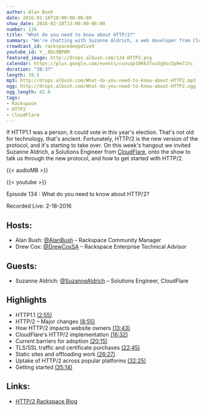 ```yaml
---
author: Alan Bush
date: 2016-02-16T10:00:00-06:00
show_date: 2016-02-18T13:00:00-06:00
number: 134
title: "What do you need to know about HTTP/2?"
summary: "We're chatting with Suzanne Aldrich, a web developer from CloudFlare about HTTP/2, the long awaited replacement to the HTTP 1.1 protocol. What's new in the protocol? How will it help your website? What do you need to do to take advantage? Tune in to learn more.​"
crowdcast_id: rackspacedeepdive9
youtube_id: Y__8Oc9BP0M
featured_image: http://drops.albush.com/134-HTTP2.png
calendar: https://plus.google.com/events/cvovqo106637su5g0oc5p9e7ihc
duration: "38:37"
length: 39.5
mp3: http://drops.albush.com/What-do-you-need-to-know-about-HTTP2.mp3
ogg: http://drops.albush.com/What-do-you-need-to-know-about-HTTP2.ogg
ogg_length: 42.6
tags:
- Rackspace
- HTTP2
- CloudFlare
---
```


If HTTP1.1 was a person, it could vote in this year's election. That's not old for technology, that's ancient. Fortunately, HTTP/2 is the new version of the protocol, and it's starting to take over. On this week's hangout we invited Suzanne Aldrich, a Solutions Engineer from [CloudFlare](https://www.cloudflare.com/http2/), onto the show to talk us through the new protocol, and how to get started with HTTP/2.

<!--more-->

{{< audioMB >}}

{{< youtube >}}

Episode 134 :  What do you need to know about HTTP/2?

Recorded Live: 2-18-2016

## Hosts:

- Alan Bush: [@AlanBush](http://twitter.com/alanbush) – Rackspace Community Manager
- Drew Cox: [@DrewCoxSA](http://twitter.com/drewcoxsa) – Rackspace Enterprise Technical Advisor

## Guests:

- Suzanne Aldrich: [@SuzanneAldrich](http://twitter.com/SuzanneAldrich) – Solutions Engineer, CloudFlare

## Highlights

- HTTP1.1 [(2:55)](https://youtu.be/Y__8Oc9BP0M?t=2m55s)
- HTTP/2 – Major changes [(8:55)](https://youtu.be/Y__8Oc9BP0M?t=8m55s)
- How HTTP/2 impacts website owners [(13:43)](https://youtu.be/Y__8Oc9BP0M?t=13m43s)
- CloudFlare's HTTP/2 implementation [(16:32)](https://youtu.be/Y__8Oc9BP0M?t=16m32s)
- Current barriers for adoption [(20:15)](https://youtu.be/Y__8Oc9BP0M?t=20m15s)
- TLS/SSL traffic and certificate purchases [(22:45)](https://youtu.be/Y__8Oc9BP0M?t=22m45s)
- Static sites and offloading work [(26:27)](https://youtu.be/Y__8Oc9BP0M?t=26m27s)
- Uptake of HTTP/2 across popular platforms [(32:25)](https://youtu.be/Y__8Oc9BP0M?t=32m25s)
- Getting started [(35:14)](https://youtu.be/Y__8Oc9BP0M?t=35m14s)

## Links:  

- [HTTP/2 Rackspace Blog](http://blog.rackspace.com/cloudflare-http2-rackspace-office-hours-hangout-preview/)
